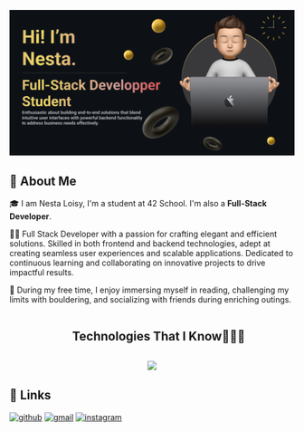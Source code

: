 <p align="center">
  <img src="https://github.com/nestaweb/nestaweb/blob/696184e0e7e8673960a5c9ad29227d1b1a1ae574/banner.png" width="1200"/>
</p>

## 🚀 About Me

🎓 I am Nesta Loisy, I'm a student at 42 School. I'm also a **Full-Stack Developer**.

👨‍💻 Full Stack Developer with a passion for crafting elegant and efficient solutions. Skilled in both frontend and backend technologies, adept at creating seamless user experiences and scalable applications. Dedicated to continuous learning and collaborating on innovative projects to drive impactful results.

🎸 During my free time, I enjoy immersing myself in reading, challenging my limits with bouldering, and socializing with friends during enriching outings.
<div id="user-content-toc">
  <ul align="center">
    <summary><h2 style="display: inline-block">Technologies That I Know👨🏻‍💻</h2></summary>
  </ul>
<p align="center">
  <a href="https://skillicons.dev">
    <img src="https://skillicons.dev/icons?i=git,py,c,cpp,npm,css,sass,bootstrap,tailwind,materialui,php,html,js,ts,react,vue,nextjs,vite,docker,firebase,aws,express,nodejs,prisma,mongodb,mysql,sqlite,figma,linux,md,github,gitlab,postman,vscode,webstorm,phpstorm&perline=14" />
  </a>
</p>

## 🔗 Links

[![github](https://img.shields.io/badge/GitHub-000000?style=for-the-badge&logo=GitHub&logoColor=white)](https://github.com/nestaweb)
[![gmail](https://img.shields.io/badge/Gmail-D14836?style=for-the-badge&logo=Gmail&logoColor=white)](mailto:nesta.web.dev@gmail.com)
[![instagram](https://img.shields.io/badge/Instagram-E4405F?style=for-the-badge&logo=instagram&logoColor=white)](https://www.instagram.com/nesta.web/)
